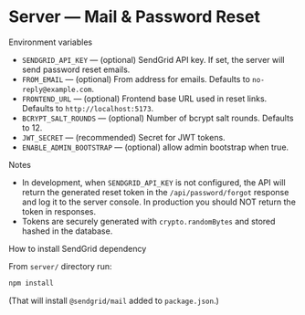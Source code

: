# Server — Mail & Password Reset

Environment variables

- `SENDGRID_API_KEY` — (optional) SendGrid API key. If set, the server will send password reset emails.
- `FROM_EMAIL` — (optional) From address for emails. Defaults to `no-reply@example.com`.
- `FRONTEND_URL` — (optional) Frontend base URL used in reset links. Defaults to `http://localhost:5173`.
- `BCRYPT_SALT_ROUNDS` — (optional) Number of bcrypt salt rounds. Defaults to 12.
- `JWT_SECRET` — (recommended) Secret for JWT tokens.
- `ENABLE_ADMIN_BOOTSTRAP` — (optional) allow admin bootstrap when true.

Notes

- In development, when `SENDGRID_API_KEY` is not configured, the API will return the generated reset token in the `/api/password/forgot` response and log it to the server console. In production you should NOT return the token in responses.
- Tokens are securely generated with `crypto.randomBytes` and stored hashed in the database.

How to install SendGrid dependency

From `server/` directory run:

```bash
npm install
```

(That will install `@sendgrid/mail` added to `package.json`.)
